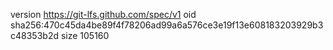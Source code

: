 version https://git-lfs.github.com/spec/v1
oid sha256:470c45da4be89f4f78206ad99a6a576ce3e19f13e608183203929b3c48353b2d
size 105160
